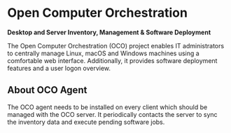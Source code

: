 # Open Computer Orchestration
**Desktop and Server Inventory, Management & Software Deployment**

The Open Computer Orchestration (OCO) project enables IT administrators to centrally manage Linux, macOS and Windows machines using a comfortable web interface. Additionally, it provides software deployment features and a user logon overview.

## About OCO Agent
The OCO agent needs to be installed on every client which should be managed with the OCO server. It periodically contacts the server to sync the inventory data and execute pending software jobs.
